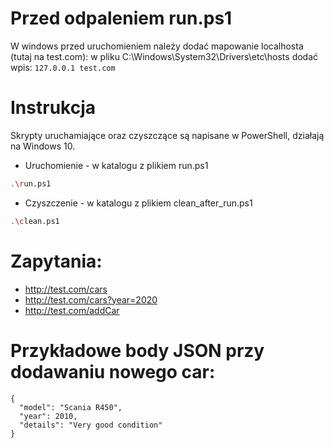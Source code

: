 # Przed odpaleniem run.ps1
W windows przed uruchomieniem należy dodać mapowanie localhosta (tutaj na test.com):
w pliku C:\Windows\System32\Drivers\etc\hosts dodać wpis: ```127.0.0.1 test.com```

# Instrukcja

Skrypty uruchamiające oraz czyszczące są napisane w PowerShell, działają na Windows 10.

- Uruchomienie - w katalogu z plikiem run.ps1
```sh
.\run.ps1
```
- Czyszczenie - w katalogu z plikiem clean_after_run.ps1
```sh
.\clean.ps1
```

# Zapytania:
- http://test.com/cars
- http://test.com/cars?year=2020
- http://test.com/addCar 
# Przykładowe body JSON przy dodawaniu nowego car:

```
{
  "model": "Scania R450",
  "year": 2010,
  "details": "Very good condition"
}
```